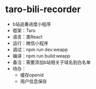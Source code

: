 # taro-bili-recorder
* b站追番进度小程序
* 框架：Taro
* 语言：类React
* 运行：微信小程序
* 调试：npm run dev:weapp
* 编译：npm run build:weapp
* 备注：需要添加b站相关子域名到白名单
* 待办：
  * 缓存openid
  * 用户信息保存
